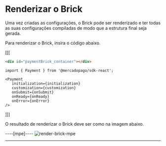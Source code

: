 # Renderizar o Brick

Uma vez criadas as configurações, o Brick pode ser renderizado e ter todas as suas configurações compiladas de modo que a estrutura final seja gerada.

Para renderizar o Brick, insira o código abaixo.

[[[
```html
<div id="paymentBrick_container"></div>
```
```react-jsx
import { Payment } from '@mercadopago/sdk-react';

<Payment
   initialization={initialization}
   customization={customization}
   onSubmit={onSubmit}
   onReady={onReady}
   onError={onError}
/>
```
]]]

O resultado de renderizar o Brick deve ser como na imagem abaixo.

----[mpe]----
![render-brick-mpe](checkout-bricks/render-brick-mpe-pt.png)

------------